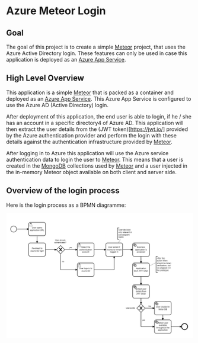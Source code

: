 # Azure Meteor Login

## Goal

The goal of this project is to create a simple [Meteor](https://www.meteor.com/) project,
that uses the Azure Active Directory login. These features can only be used 
in case this application is deployed as an [Azure App Service](https://azure.microsoft.com/en-gb/services/app-service/).

## High Level Overview

This application is a simple [Meteor](https://www.meteor.com/) that is packed as a container and deployed as 
an [Azure App Service](https://azure.microsoft.com/en-gb/services/app-service/). This Azure App Service is 
configured to use the Azure AD (Active Directory) login.

After deployment of this application, the end user is able to login, if he / she has an account in a specific directory4
of Azure AD. This application will then extract the user details from the (JWT token)[https://jwt.io/] 
provided by the Azure authentication provider and perform the login with these details against the authentication
infrastructure provided by [Meteor](https://www.meteor.com/). 

After logging in to Azure this application will use the Azure service authentication data to login 
the user to [Meteor](https://www.meteor.com/). This means that a user is created in the [MongoDB](https://www.mongodb.com/)
collections used by [Meteor](https://www.meteor.com/) and a user injected in the in-memory Meteor object available 
on both client and server side.

## Overview of the login process

Here is the login process as a BPMN diagramme:

![Azure Login with Meteor](docs/azure-meteor-login-workflow.png "Login process with Azure AD and Meteor")

